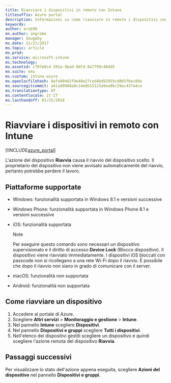 ```yaml
---
title: Riavviare i dispositivi in remoto con Intune
titlesuffix: Azure portal
description: Informazioni su come riavviare in remoto i dispositivi con l'azione di riavvio del dispositivo."
keywords: 
author: arob98
ms.author: angrobe
manager: dougeby
ms.date: 11/21/2017
ms.topic: article
ms.prod: 
ms.service: microsoft-intune
ms.technology: 
ms.assetid: c707e0c4-391a-4bad-9dfd-9a7799c48dd5
ms.suite: ems
ms.custom: intune-azure
ms.openlocfilehash: 9afe804d2f9e48e27ced4bd92959cd065f6ec89a
ms.sourcegitcommit: a41ad9988a8c14e6b15123a9ea9bc29ac437a4ce
ms.translationtype: HT
ms.contentlocale: it-IT
ms.lasthandoff: 01/25/2018
---
```

# <a name="remotely-restart-devices-with-intune"></a>Riavviare i dispositivi in remoto con Intune


[!INCLUDE[azure_portal](./includes/azure_portal.md)]

L'azione del dispositivo **Riavvia** causa il riavvio del dispositivo scelto. Il proprietario del dispositivo non viene avvisato automaticamente del riavvio, pertanto potrebbe perdere il lavoro.

## <a name="supported-platforms"></a>Piattaforme supportate

- Windows: funzionalità supportata in Windows 8.1 e versioni successive
- Windows Phone: funzionalità supportata in Windows Phone 8.1 e versioni successive
- iOS: funzionalità supportata

    > [!Note]  
    > Per eseguire questo comando sono necessari un dispositivo supervisionato e il diritto di accesso **Device Lock** (Blocco dispositivo). Il dispositivo viene riavviato immediatamente. I dispositivi iOS bloccati con passcode non si ricollegano a una rete Wi-Fi dopo il riavvio. È possibile che dopo il riavvio non siano in grado di comunicare con il server.
- macOS: funzionalità non supportata
- Android: funzionalità non supportata

## <a name="how-to-restart-a-device"></a>Come riavviare un dispositivo

1. Accedere al portale di Azure.
2. Scegliere **Altri servizi** > **Monitoraggio e gestione** > **Intune**.
3. Nel pannello **Intune** scegliere **Dispositivi**.
4. Nel pannello **Dispositivi e gruppi** scegliere **Tutti i dispositivi**.
5. Nell'elenco dei dispositivi gestiti scegliere un dispositivo e quindi scegliere l'azione remota del dispositivo **Riavvia**.

## <a name="next-steps"></a>Passaggi successivi

Per visualizzare lo stato dell'azione appena eseguita, scegliere **Azioni del dispositivo** nel pannello **Dispositivi e gruppi**.
